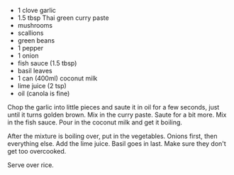   * 1 clove garlic
  * 1.5 tbsp Thai green curry paste
  * mushrooms
  * scallions
  * green beans
  * 1 pepper
  * 1 onion
  * fish sauce (1.5 tbsp)
  * basil leaves
  * 1 can (400ml) coconut milk
  * lime juice (2 tsp)
  * oil (canola is fine)
 
 Chop the garlic into little pieces and saute it in oil for a few seconds, just until it turns golden brown. Mix in the curry paste. Saute for a bit more. Mix in the fish sauce. Pour in the coconut milk and get it boiling.
 
 After the mixture is boiling over, put in the vegetables. Onions first, then everything else. Add the lime juice. Basil goes in last. Make sure they don't get too overcooked.
 
 Serve over rice.
